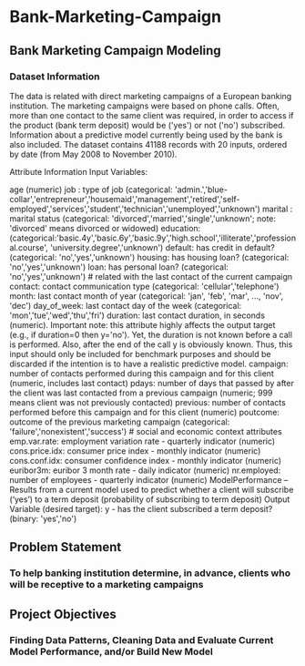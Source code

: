 # Bank-Marketing-Campaign
## Bank Marketing Campaign Modeling
### Dataset Information
The data is related with direct marketing campaigns of a European banking institution. The marketing campaigns were based on phone calls. Often, more than one contact to the same client was required, in order to access if the product (bank term deposit) would be ('yes') or not ('no') subscribed. Information about a predictive model currently being used by the bank is also included. The dataset contains 41188 records with 20 inputs, ordered by date (from May 2008 to November 2010).

Attribute Information
Input Variables:

age (numeric)
job : type of job (categorical: 'admin.','blue-collar','entrepreneur','housemaid','management','retired','self-employed','services','student','technician','unemployed','unknown')
marital : marital status (categorical: 'divorced','married','single','unknown'; note: 'divorced' means divorced or widowed)
education:(categorical:'basic.4y','basic.6y','basic.9y','high.school','illiterate','professional.course', 'university.degree','unknown')
default: has credit in default? (categorical: 'no','yes','unknown')
housing: has housing loan? (categorical: 'no','yes','unknown')
loan: has personal loan? (categorical: 'no','yes','unknown') # related with the last contact of the current campaign
contact: contact communication type (categorical: 'cellular','telephone')
month: last contact month of year (categorical: 'jan', 'feb', 'mar', ..., 'nov', 'dec')
day_of_week: last contact day of the week (categorical: 'mon','tue','wed','thu','fri')
duration: last contact duration, in seconds (numeric). Important note: this attribute highly affects the output target (e.g., if duration=0 then y='no'). Yet, the duration is not known before a call is performed. Also, after the end of the call y is obviously known. Thus, this input should only be included for benchmark purposes and should be discarded if the intention is to have a realistic predictive model.
campaign: number of contacts performed during this campaign and for this client (numeric, includes last contact)
pdays: number of days that passed by after the client was last contacted from a previous campaign (numeric; 999 means client was not previously contacted)
previous: number of contacts performed before this campaign and for this client (numeric)
poutcome: outcome of the previous marketing campaign (categorical: 'failure','nonexistent','success') # social and economic context attributes
emp.var.rate: employment variation rate - quarterly indicator (numeric)
cons.price.idx: consumer price index - monthly indicator (numeric)
cons.conf.idx: consumer confidence index - monthly indicator (numeric)
euribor3m: euribor 3 month rate - daily indicator (numeric)
nr.employed: number of employees - quarterly indicator (numeric)
ModelPerformance – Results from a current model used to predict whether a client will subscribe (‘yes’) to a term deposit (probability of subscribing to term deposit) Output Variable (desired target):
y - has the client subscribed a term deposit? (binary: 'yes','no')

## Problem Statement
### To help banking institution determine, in advance, clients who will be receptive to a marketing campaigns

## Project Objectives
### Finding Data Patterns, Cleaning Data and Evaluate Current Model Performance, and/or Build New Model
